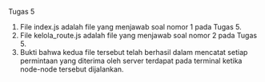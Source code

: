 Tugas 5
1. File index.js adalah file yang menjawab soal nomor 1 pada Tugas 5.
2. File kelola_route.js adalah file yang menjawab soal nomor 2 pada Tugas 5.
3. Bukti bahwa kedua file tersebut telah berhasil dalam mencatat setiap permintaan yang diterima oleh server terdapat pada terminal ketika node-node tersebut dijalankan.
